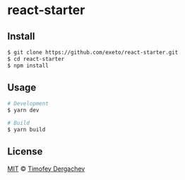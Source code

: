 # react-starter

## Install

```sh
$ git clone https://github.com/exeto/react-starter.git
$ cd react-starter
$ npm install
```

## Usage

```bash
# Development
$ yarn dev

# Build
$ yarn build
```

## License

[MIT](LICENSE.md) © [Timofey Dergachev](https://exeto.me)

